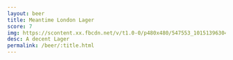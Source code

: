 ```yaml
---
layout: beer
title: Meantime London Lager
score: 7
img: https://scontent.xx.fbcdn.net/v/t1.0-0/p480x480/547553_10151396304058745_42264123_n.jpg?oh=e2b11d6100748094e1522ba23c93b0f8&oe=587CB9DD
desc: A decent Lager
permalink: /beer/:title.html
---
```

